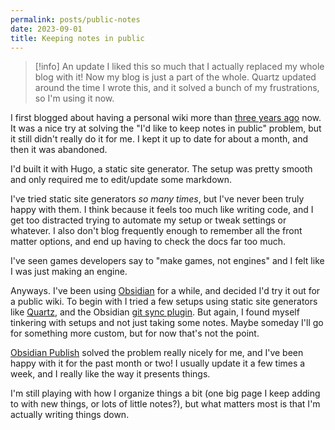 ```yaml
---
permalink: posts/public-notes
date: 2023-09-01
title: Keeping notes in public
---
```

> [!info] An update
> I liked this so much that I actually replaced my whole blog with it! Now my blog is just a part of the whole. Quartz updated around the time I wrote this, and it solved a bunch of my frustrations, so I'm using it now.

I first blogged about having a personal wiki more than [three years ago](https://ellie.wtf/ive-started-a-personal-wiki/) now. It was a nice try at solving the "I'd like to keep notes in public" problem, but it still didn't really do it for me. I kept it up to date for about a month, and then it was abandoned.

I'd built it with Hugo, a static site generator. The setup was pretty smooth and only required me to edit/update some markdown.

I've tried static site generators _so many times_, but I've never been truly happy with them. I think because it feels too much like writing code, and I get too distracted trying to automate my setup or tweak settings or whatever. I also don't blog frequently enough to remember all the front matter options, and end up having to check the docs far too much.

I've seen games developers say to "make games, not engines" and I felt like I was just making an engine.

Anyways. I've been using [Obsidian](https://obsidian.md/?ref=ellie.wtf) for a while, and decided I'd try it out for a public wiki. To begin with I tried a few setups using static site generators like [Quartz](https://quartz.jzhao.xyz/?ref=ellie.wtf), and the Obsidian [git sync plugin](https://github.com/denolehov/obsidian-git?ref=ellie.wtf). But again, I found myself tinkering with setups and not just taking some notes. Maybe someday I'll go for something more custom, but for now that's not the point.

[Obsidian Publish](https://obsidian.md/publish?ref=ellie.wtf) solved the problem really nicely for me, and I've been happy with it for the past month or two! I usually update it a few times a week, and I really like the way it presents things.

I'm still playing with how I organize things a bit (one big page I keep adding to with new things, or lots of little notes?), but what matters most is that I'm actually writing things down.